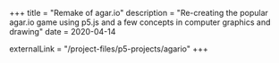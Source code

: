 +++
title = "Remake of agar.io"
description = "Re-creating the popular agar.io game using p5.js and a few concepts in computer graphics and drawing"
date = 2020-04-14

externalLink = "/project-files/p5-projects/agario"
+++